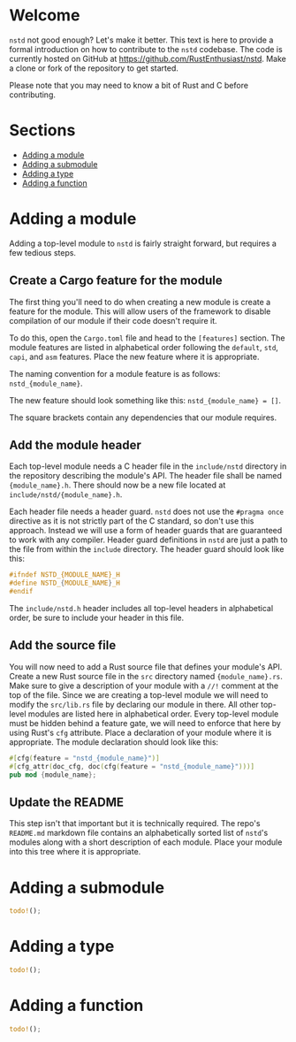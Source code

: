 # Welcome
`nstd` not good enough? Let's make it better. This text is here to provide a formal introduction on
how to contribute to the `nstd` codebase. The code is currently hosted on GitHub at
https://github.com/RustEnthusiast/nstd. Make a clone or fork of the repository to get started.

Please note that you may need to know a bit of Rust and C before contributing.

# Sections
- [Adding a module](#adding-a-module)
- [Adding a submodule](#adding-a-submodule)
- [Adding a type](#adding-a-type)
- [Adding a function](#adding-a-function)

# Adding a module
Adding a top-level module to `nstd` is fairly straight forward, but requires a few tedious steps.

## Create a Cargo feature for the module
The first thing you'll need to do when creating a new module is create a feature for the module.
This will allow users of the framework to disable compilation of our module if their code doesn't
require it.

To do this, open the `Cargo.toml` file and head to the `[features]` section. The module features
are listed in alphabetical order following the `default`, `std`, `capi`, and `asm` features. Place
the new feature where it is appropriate.

The naming convention for a module feature is as follows: `nstd_{module_name}`.

The new feature should look something like this: `nstd_{module_name} = []`.

The square brackets contain any dependencies that our module requires.

## Add the module header
Each top-level module needs a C header file in the `include/nstd` directory in the repository
describing the module's API. The header file shall be named `{module_name}.h`. There should now be
a new file located at `include/nstd/{module_name}.h`.

Each header file needs a header guard. `nstd` does not use the `#pragma once` directive as it is not
strictly part of the C standard, so don't use this approach. Instead we will use a form of header
guards that are guaranteed to work with any compiler. Header guard definitions in `nstd` are just a
path to the file from within the `include` directory. The header guard should look like this:
```c
#ifndef NSTD_{MODULE_NAME}_H
#define NSTD_{MODULE_NAME}_H
#endif
```
The `include/nstd.h` header includes all top-level headers in alphabetical order, be sure to
include your header in this file.

## Add the source file
You will now need to add a Rust source file that defines your module's API. Create a new Rust
source file in the `src` directory named `{module_name}.rs`. Make sure to give a description of
your module with a `//!` comment at the top of the file. Since we are creating a top-level module
we will need to modify the `src/lib.rs` file by declaring our module in there. All other top-level
modules are listed here in alphabetical order. Every top-level module must be hidden behind a
feature gate, we will need to enforce that here by using Rust's `cfg` attribute. Place a
declaration of your module where it is appropriate. The module declaration should look like this:
```rs
#[cfg(feature = "nstd_{module_name}")]
#[cfg_attr(doc_cfg, doc(cfg(feature = "nstd_{module_name}")))]
pub mod {module_name};
```

## Update the README
This step isn't that important but it is technically required. The repo's `README.md` markdown file
contains an alphabetically sorted list of `nstd`'s modules along with a short description of each
module. Place your module into this tree where it is appropriate.

# Adding a submodule
```rs
todo!();
```

# Adding a type
```rs
todo!();
```

# Adding a function
```rs
todo!();
```
